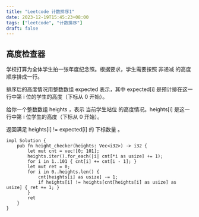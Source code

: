 ```yaml
---
title: "Leetcode 计数排序1"
date: 2023-12-19T15:45:23+08:00
tags: ["leetcode", "计数排序"]
draft: false
---
```


## 高度检查器

学校打算为全体学生拍一张年度纪念照。根据要求，学生需要按照 非递减 的高度顺序排成一行。

排序后的高度情况用整数数组 expected 表示，其中 expected[i] 是预计排在这一行中第 i 位的学生的高度（下标从 0 开始）。

给你一个整数数组 heights ，表示 当前学生站位 的高度情况。heights[i] 是这一行中第 i 位学生的高度（下标从 0 开始）。

返回满足 heights[i] != expected[i] 的 下标数量 。


```
impl Solution {
    pub fn height_checker(heights: Vec<i32>) -> i32 {
        let mut cnt = vec![0; 101];
        heights.iter().for_each(|i| cnt[*i as usize] += 1);
        for i in 1..101 { cnt[i] += cnt[i - 1]; }
        let mut ret = 0;
        for i in 0..heights.len() {
            cnt[heights[i] as usize] -= 1;
            if heights[i] != heights[cnt[heights[i] as usize] as usize] { ret += 1; }
        }
        ret
    }
}
```